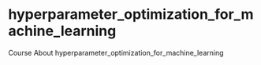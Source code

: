 # hyperparameter_optimization_for_machine_learning
Course About hyperparameter_optimization_for_machine_learning
